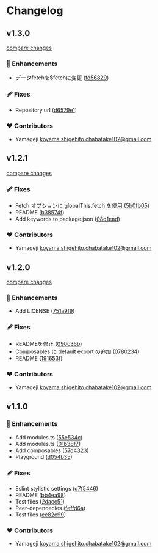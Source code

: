 # Changelog


## v1.3.0

[compare changes](https://github.com/yamageji/nuxt-newt/compare/v1.2.1...v1.3.0)

### 🚀 Enhancements

- データfetchを$fetchに変更 ([fd56829](https://github.com/yamageji/nuxt-newt/commit/fd56829))

### 🩹 Fixes

- Repository.url ([d6579e1](https://github.com/yamageji/nuxt-newt/commit/d6579e1))

### ❤️ Contributors

- Yamageji <koyama.shigehito.chabatake102@gmail.com>

## v1.2.1

[compare changes](https://github.com/yamageji/nuxt-newt/compare/v1.2.0...v1.2.1)

### 🩹 Fixes

- Fetch オプションに globalThis.fetch を使用 ([5b0fb05](https://github.com/yamageji/nuxt-newt/commit/5b0fb05))
- README ([b38574f](https://github.com/yamageji/nuxt-newt/commit/b38574f))
- Add keywords to package.json ([08d1ead](https://github.com/yamageji/nuxt-newt/commit/08d1ead))

### ❤️ Contributors

- Yamageji <koyama.shigehito.chabatake102@gmail.com>

## v1.2.0

[compare changes](https://github.com/yamageji/nuxt-newt/compare/v1.1.0...v1.2.0)

### 🚀 Enhancements

- Add LICENSE ([751a9f9](https://github.com/yamageji/nuxt-newt/commit/751a9f9))

### 🩹 Fixes

- READMEを修正 ([090c36b](https://github.com/yamageji/nuxt-newt/commit/090c36b))
- Composables に default export の追加 ([0780234](https://github.com/yamageji/nuxt-newt/commit/0780234))
- README ([191653f](https://github.com/yamageji/nuxt-newt/commit/191653f))

### ❤️ Contributors

- Yamageji <koyama.shigehito.chabatake102@gmail.com>

## v1.1.0


### 🚀 Enhancements

- Add modules.ts ([55e534c](https://github.com/yamageji/nuxt-newt/commit/55e534c))
- Add modules.ts ([01b38f7](https://github.com/yamageji/nuxt-newt/commit/01b38f7))
- Add composables ([57d4323](https://github.com/yamageji/nuxt-newt/commit/57d4323))
- Playground ([d054b35](https://github.com/yamageji/nuxt-newt/commit/d054b35))

### 🩹 Fixes

- Eslint stylistic settings ([d7f5446](https://github.com/yamageji/nuxt-newt/commit/d7f5446))
- README ([bb4ea98](https://github.com/yamageji/nuxt-newt/commit/bb4ea98))
- Test files ([2dacc51](https://github.com/yamageji/nuxt-newt/commit/2dacc51))
- Peer-dependecies ([feffd6a](https://github.com/yamageji/nuxt-newt/commit/feffd6a))
- Test files ([ec82c99](https://github.com/yamageji/nuxt-newt/commit/ec82c99))

### ❤️ Contributors

- Yamageji <koyama.shigehito.chabatake102@gmail.com>

